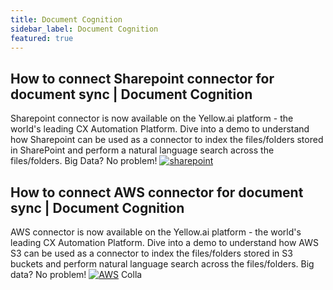 ```yaml
---
title: Document Cognition
sidebar_label: Document Cognition
featured: true
---
```


## How to connect Sharepoint connector for document sync | Document Cognition
Sharepoint connector is now available on the Yellow.ai platform - the world's leading CX Automation Platform. Dive into a demo to understand how Sharepoint can be used as a connector to index the files/folders stored in SharePoint and perform a natural language search across the files/folders. 
Big Data? No problem!
[![sharepoint](https://cdn.yellowmessenger.com/QJK9XSoWjU2Z1623864070075.png)](https://www.youtube.com/watch?v=2_MH24mBkBQ)


## How to connect AWS connector for document sync | Document Cognition
AWS connector is now available on the Yellow.ai platform - the world's leading CX Automation Platform. Dive into a demo to understand how AWS S3 can be used as a connector to index the files/folders stored in S3 buckets and perform natural language search across the files/folders. Big data? No problem!
[![AWS](https://cdn.yellowmessenger.com/5cTtzONffR4Y1623864224390.png)](https://www.youtube.com/watch?v=XDI_FyFo0ig)
Colla